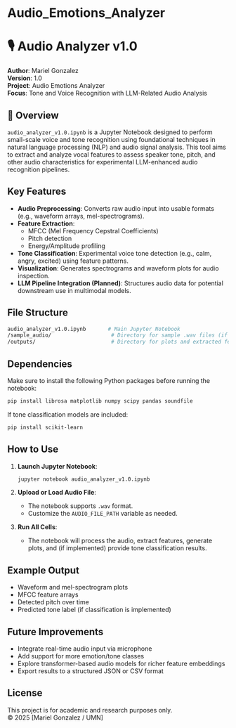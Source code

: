 # Audio_Emotions_Analyzer
# 🎙️ Audio Analyzer v1.0

**Author**: Mariel Gonzalez  
**Version**: 1.0  
**Project**: Audio Emotions Analyzer  
**Focus**: Tone and Voice Recognition with LLM-Related Audio Analysis

## 📘 Overview

`audio_analyzer_v1.0.ipynb` is a Jupyter Notebook designed to perform small-scale voice and tone recognition using foundational techniques in natural language processing (NLP) and audio signal analysis. This tool aims to extract and analyze vocal features to assess speaker tone, pitch, and other audio characteristics for experimental LLM-enhanced audio recognition pipelines.

## Key Features

- **Audio Preprocessing**: Converts raw audio input into usable formats (e.g., waveform arrays, mel-spectrograms).
- **Feature Extraction**:
  - MFCC (Mel Frequency Cepstral Coefficients)
  - Pitch detection
  - Energy/Amplitude profiling
- **Tone Classification**: Experimental voice tone detection (e.g., calm, angry, excited) using feature patterns.
- **Visualization**: Generates spectrograms and waveform plots for audio inspection.
- **LLM Pipeline Integration (Planned)**: Structures audio data for potential downstream use in multimodal models.

## File Structure

```bash
audio_analyzer_v1.0.ipynb       # Main Jupyter Notebook
/sample_audio/                   # Directory for sample .wav files (if applicable)
/outputs/                        # Directory for plots and extracted features
```

## Dependencies

Make sure to install the following Python packages before running the notebook:

```bash
pip install librosa matplotlib numpy scipy pandas soundfile
```

If tone classification models are included:

```bash
pip install scikit-learn
```

## How to Use

1. **Launch Jupyter Notebook**:
   ```bash
   jupyter notebook audio_analyzer_v1.0.ipynb
   ```

2. **Upload or Load Audio File**:
   - The notebook supports `.wav` format.
   - Customize the `AUDIO_FILE_PATH` variable as needed.

3. **Run All Cells**:
   - The notebook will process the audio, extract features, generate plots, and (if implemented) provide tone classification results.

## Example Output

- Waveform and mel-spectrogram plots
- MFCC feature arrays
- Detected pitch over time
- Predicted tone label (if classification is implemented)

## Future Improvements

- Integrate real-time audio input via microphone
- Add support for more emotion/tone classes
- Explore transformer-based audio models for richer feature embeddings
- Export results to a structured JSON or CSV format

## License

This project is for academic and research purposes only.  
© 2025 [Mariel Gonzalez / UMN]
